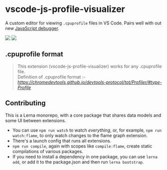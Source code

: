 # vscode-js-profile-visualizer

A custom editor for viewing `.cpuprofile` files in VS Code. Pairs well with out new [JavaScript debugger](https://github.com/microsoft/vscode-js-debug).

![](./table.png)
![](./flame.png)

## .cpuprofile format
> This extension (vscode-js-profile-visualizer) works for any .cpuprofile file.   
 Definition of .cpuprofile format :- _https://chromedevtools.github.io/devtools-protocol/tot/Profiler/#type-Profile_



## Contributing

This is a Lerna monorepo, with a core package that shares data models and some UI between extensions.

- You can use `npm run watch` to watch _everything_, or, for example, `npm run watch:flame`, to only watch changes to the flame graph extension.
- There's a launch config that runs all extensions.
- `npm run compile`, again with scopes like `compile:flame`, create static compilations of various packages.
- If you need to install a dependency in one package, you can use `lerna add`, or add it to the package.json and then run `lerna bootstrap`.

